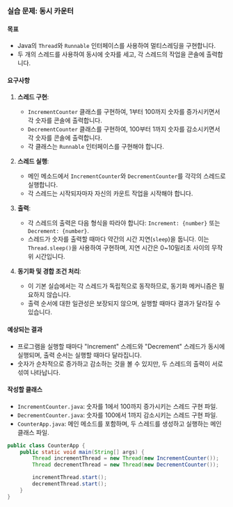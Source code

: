 ### 실습 문제: 동시 카운터

#### 목표
- Java의 `Thread`와 `Runnable` 인터페이스를 사용하여 멀티스레딩을 구현합니다.
- 두 개의 스레드를 사용하여 동시에 숫자를 세고, 각 스레드의 작업을 콘솔에 출력합니다.

#### 요구사항
1. **스레드 구현**:
    - `IncrementCounter` 클래스를 구현하여, 1부터 100까지 숫자를 증가시키면서 각 숫자를 콘솔에 출력합니다.
    - `DecrementCounter` 클래스를 구현하여, 100부터 1까지 숫자를 감소시키면서 각 숫자를 콘솔에 출력합니다.
    - 각 클래스는 `Runnable` 인터페이스를 구현해야 합니다.

2. **스레드 실행**:
    - 메인 메소드에서 `IncrementCounter`와 `DecrementCounter`를 각각의 스레드로 실행합니다.
    - 각 스레드는 시작되자마자 자신의 카운트 작업을 시작해야 합니다.

3. **출력**:
    - 각 스레드의 출력은 다음 형식을 따라야 합니다: `Increment: {number}` 또는 `Decrement: {number}`.
    - 스레드가 숫자를 출력할 때마다 약간의 시간 지연(`sleep`)을 둡니다. 이는 `Thread.sleep()`을 사용하여 구현하며, 지연 시간은 0~10밀리초 사이의 무작위 시간입니다.

4. **동기화 및 경합 조건 처리**:
    - 이 기본 실습에서는 각 스레드가 독립적으로 동작하므로, 동기화 메커니즘은 필요하지 않습니다.
    - 출력 순서에 대한 일관성은 보장되지 않으며, 실행할 때마다 결과가 달라질 수 있습니다.

#### 예상되는 결과
- 프로그램을 실행할 때마다 "Increment" 스레드와 "Decrement" 스레드가 동시에 실행되며, 출력 순서는 실행할 때마다 달라집니다.
- 숫자가 순차적으로 증가하고 감소하는 것을 볼 수 있지만, 두 스레드의 출력이 서로 섞여 나타납니다.

#### 작성할 클래스
- `IncrementCounter.java`: 숫자를 1에서 100까지 증가시키는 스레드 구현 파일.
- `DecrementCounter.java`: 숫자를 100에서 1까지 감소시키는 스레드 구현 파일.
- `CounterApp.java`: 메인 메소드를 포함하며, 두 스레드를 생성하고 실행하는 메인 클래스 파일.

```java
public class CounterApp {
    public static void main(String[] args) {
        Thread incrementThread = new Thread(new IncrementCounter());
        Thread decrementThread = new Thread(new DecrementCounter());

        incrementThread.start();
        decrementThread.start();
    }
}
```